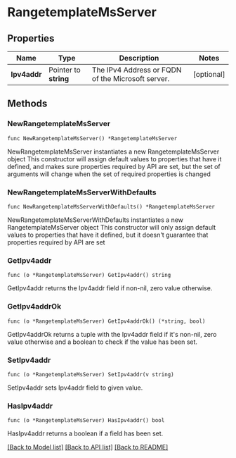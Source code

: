 # RangetemplateMsServer

## Properties

Name | Type | Description | Notes
------------ | ------------- | ------------- | -------------
**Ipv4addr** | Pointer to **string** | The IPv4 Address or FQDN of the Microsoft server. | [optional] 

## Methods

### NewRangetemplateMsServer

`func NewRangetemplateMsServer() *RangetemplateMsServer`

NewRangetemplateMsServer instantiates a new RangetemplateMsServer object
This constructor will assign default values to properties that have it defined,
and makes sure properties required by API are set, but the set of arguments
will change when the set of required properties is changed

### NewRangetemplateMsServerWithDefaults

`func NewRangetemplateMsServerWithDefaults() *RangetemplateMsServer`

NewRangetemplateMsServerWithDefaults instantiates a new RangetemplateMsServer object
This constructor will only assign default values to properties that have it defined,
but it doesn't guarantee that properties required by API are set

### GetIpv4addr

`func (o *RangetemplateMsServer) GetIpv4addr() string`

GetIpv4addr returns the Ipv4addr field if non-nil, zero value otherwise.

### GetIpv4addrOk

`func (o *RangetemplateMsServer) GetIpv4addrOk() (*string, bool)`

GetIpv4addrOk returns a tuple with the Ipv4addr field if it's non-nil, zero value otherwise
and a boolean to check if the value has been set.

### SetIpv4addr

`func (o *RangetemplateMsServer) SetIpv4addr(v string)`

SetIpv4addr sets Ipv4addr field to given value.

### HasIpv4addr

`func (o *RangetemplateMsServer) HasIpv4addr() bool`

HasIpv4addr returns a boolean if a field has been set.


[[Back to Model list]](../README.md#documentation-for-models) [[Back to API list]](../README.md#documentation-for-api-endpoints) [[Back to README]](../README.md)


